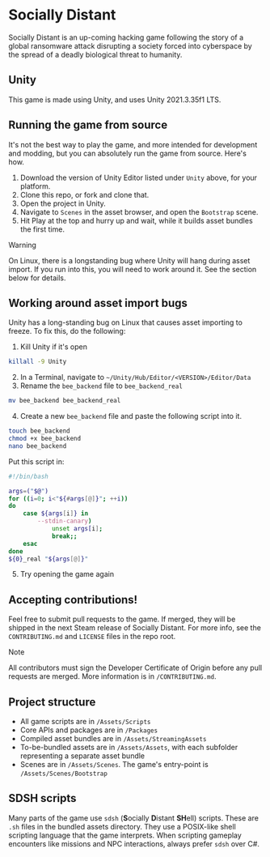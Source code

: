 # Socially Distant
Socially Distant is an up-coming hacking game following the story of a global ransomware attack disrupting a society forced into cyberspace by the spread of a deadly biological threat to humanity.

## Unity
This game is made using Unity, and uses Unity 2021.3.35f1 LTS.

## Running the game from source
It's not the best way to play the game, and more intended for development and modding, but you can absolutely run the game from source. Here's how.

1. Download the version of Unity Editor listed under `Unity` above, for your platform.
2. Clone this repo, or fork and clone that.
3. Open the project in Unity.
4. Navigate to `Scenes` in the asset browser, and open the `Bootstrap` scene.
5. Hit Play at the top and hurry up and wait, while it builds asset bundles the first time.

> [!WARNING]
> On Linux, there is a longstanding bug where Unity will hang during asset import.
> If you run into this, you will need to work around it. See the section below for
> details.

## Working around asset import bugs
Unity has a long-standing bug on Linux that causes asset importing to freeze. To fix this, do the following:

1. Kill Unity if it's open

```bash
killall -9 Unity
```

2. In a Terminal, navigate to `~/Unity/Hub/Editor/<VERSION>/Editor/Data`
3. Rename the `bee_backend` file to `bee_backend_real`

```bash
mv bee_backend bee_backend_real
```

4. Create a new `bee_backend` file and paste the following script into it.

```bash
touch bee_backend
chmod +x bee_backend
nano bee_backend
```

Put this script in:

```bash
#!/bin/bash

args=("$@")
for ((i=0; i<"${#args[@]}"; ++i))
do
    case ${args[i]} in
        --stdin-canary)
            unset args[i];
            break;;
    esac
done
${0}_real "${args[@]}"
```

5. Try opening the game again

## Accepting contributions!
Feel free to submit pull requests to the game. If merged, they will be shipped in the next Steam release of Socially Distant. For more info, see the `CONTRIBUTING.md` and `LICENSE` files in the repo root.

> [!NOTE]
>All contributors must sign the Developer Certificate of Origin before any pull requests are merged. More information is in `/CONTRIBUTING.md`.

## Project structure

- All game scripts are in `/Assets/Scripts`
- Core APIs and packages are in `/Packages`
- Compiled asset bundles are in `/Assets/StreamingAssets`
- To-be-bundled assets are in `/Assets/Assets`, with each subfolder representing a separate asset bundle
- Scenes are in `/Assets/Scenes`. The game's entry-point is `/Assets/Scenes/Bootstrap`

## SDSH scripts
Many parts of the game use `sdsh` (**S**ocially **D**istant **SH**ell) scripts. These are `.sh` files in the bundled assets directory. They use a POSIX-like shell scripting language that the game interprets. When scripting gameplay encounters like missions and NPC interactions, always prefer `sdsh` over C#.
